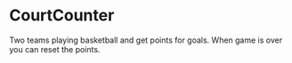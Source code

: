 # CourtCounter
Two teams playing basketball and get points for goals. When game is over you can reset the points.
